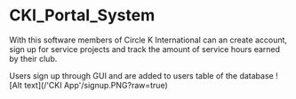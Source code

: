 # CKI_Portal_System
With this software members of Circle K International can an create account, sign up for service projects and track the amount of service hours earned by their club.

Users sign up through GUI and are added to users table of the database
![Alt text](/'CKI App'/signup.PNG?raw=true)
